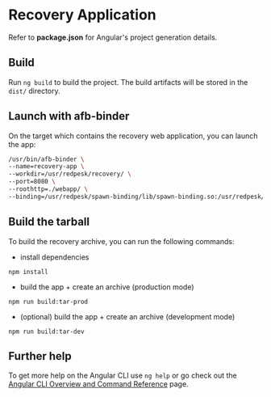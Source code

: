 # Recovery Application

Refer to **package.json** for Angular's project generation details.

## Build

Run `ng build` to build the project. The build artifacts will be stored in the `dist/` directory.

## Launch with afb-binder

On the target which contains the recovery web application, you can launch the app:

```sh
/usr/bin/afb-binder \
--name=recovery-app \
--workdir=/usr/redpesk/recovery/ \
--port=8080 \
--roothttp=./webapp/ \
--binding=/usr/redpesk/spawn-binding/lib/spawn-binding.so:/usr/redpesk/recovery/conf/spawn-recovery-config.json -vvv
```

## Build the tarball

To build the recovery archive, you can run the following commands:

- install dependencies

```
npm install
```

- build the app + create an archive (production mode)

```
npm run build:tar-prod
```

- (optional) build the app + create an archive (development mode)

```
npm run build:tar-dev
```

## Further help

To get more help on the Angular CLI use `ng help` or go check out the [Angular CLI Overview and Command Reference](https://angular.io/cli) page.


